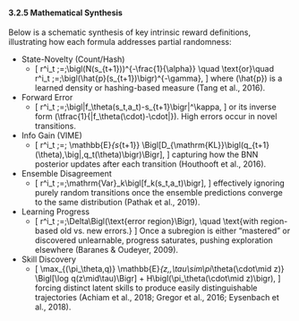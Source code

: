 #### 3.2.5 Mathematical Synthesis

Below is a schematic synthesis of key intrinsic reward definitions, illustrating how each formula addresses partial randomness:
- State-Novelty (Count/Hash)
  - \[
      r^i_t \;=\;\bigl(N(s_{t+1}))^{-\frac{1}{\alpha}}
      \quad \text{or}\quad
      r^i_t \;=\;\bigl(\hat{p}(s_{t+1})\bigr)^{-\gamma},
    \]
    where \(\hat{p}\) is a learned density or hashing-based measure (Tang et al., 2016).
- Forward Error
  - \[
      r^i_t \;=\;\bigl\|f_\theta(s_t,a_t)-s_{t+1}\bigr\|^\kappa, 
    \]
    or its inverse form \(\tfrac{1}{\|f_\theta(\cdot)-\cdot\|}\). High errors occur in novel transitions.
- Info Gain (VIME)
  - \[
      r^i_t \;=\;
        \mathbb{E}_{s_{t+1}}
        \Bigl[D_{\mathrm{KL}}\bigl(q_{t+1}(\theta)\,\big\|\,q_t(\theta)\bigr)\Bigr],
    \]
    capturing how the BNN posterior updates after each transition (Houthooft et al., 2016).
- Ensemble Disagreement
  - \[
      r^i_t \;=\;\mathrm{Var}_k\bigl[f_k(s_t,a_t)\bigr],
    \]
    effectively ignoring purely random transitions once the ensemble predictions converge to the same distribution (Pathak et al., 2019).
- Learning Progress
  - \[
      r^i_t \;=\;\Delta\Bigl(\text{error region}\Bigr),
      \quad
      \text{with region-based old vs. new errors.}
    \]
    Once a subregion is either “mastered” or discovered unlearnable, progress saturates, pushing exploration elsewhere (Baranes & Oudeyer, 2009).
- Skill Discovery
  - \[
      \max_{(\pi_\theta,q)}
        \mathbb{E}_{z,\,\tau\sim\pi_\theta(\cdot\mid z)}
        \Bigl[\log q(z\mid\tau)\Bigr] + H\bigl(\pi_\theta(\cdot\mid z)\bigr),
    \]
  forcing distinct latent skills to produce easily distinguishable trajectories (Achiam et al., 2018; Gregor et al., 2016; Eysenbach et al., 2018).
